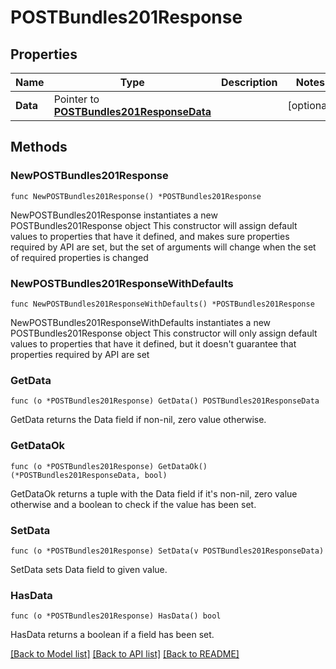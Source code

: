 # POSTBundles201Response

## Properties

Name | Type | Description | Notes
------------ | ------------- | ------------- | -------------
**Data** | Pointer to [**POSTBundles201ResponseData**](POSTBundles201ResponseData.md) |  | [optional] 

## Methods

### NewPOSTBundles201Response

`func NewPOSTBundles201Response() *POSTBundles201Response`

NewPOSTBundles201Response instantiates a new POSTBundles201Response object
This constructor will assign default values to properties that have it defined,
and makes sure properties required by API are set, but the set of arguments
will change when the set of required properties is changed

### NewPOSTBundles201ResponseWithDefaults

`func NewPOSTBundles201ResponseWithDefaults() *POSTBundles201Response`

NewPOSTBundles201ResponseWithDefaults instantiates a new POSTBundles201Response object
This constructor will only assign default values to properties that have it defined,
but it doesn't guarantee that properties required by API are set

### GetData

`func (o *POSTBundles201Response) GetData() POSTBundles201ResponseData`

GetData returns the Data field if non-nil, zero value otherwise.

### GetDataOk

`func (o *POSTBundles201Response) GetDataOk() (*POSTBundles201ResponseData, bool)`

GetDataOk returns a tuple with the Data field if it's non-nil, zero value otherwise
and a boolean to check if the value has been set.

### SetData

`func (o *POSTBundles201Response) SetData(v POSTBundles201ResponseData)`

SetData sets Data field to given value.

### HasData

`func (o *POSTBundles201Response) HasData() bool`

HasData returns a boolean if a field has been set.


[[Back to Model list]](../README.md#documentation-for-models) [[Back to API list]](../README.md#documentation-for-api-endpoints) [[Back to README]](../README.md)


